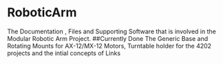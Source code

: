 # RoboticArm
The Documentation , Files and Supporting Software that is involved in the Modular Robotic Arm Project.
##Currently Done
The Generic Base and Rotating Mounts for AX-12/MX-12 Motors, Turntable holder for the 4202 projects and the intial concepts of Links 
